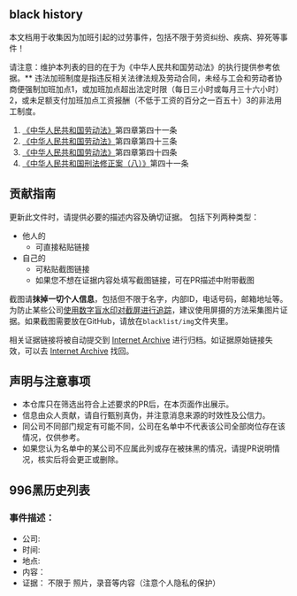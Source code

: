 ## black history

本文档用于收集因为加班引起的过劳事件，包括不限于劳资纠纷、疾病、猝死等事件！



请注意：维护本列表的目的在于为《中华人民共和国劳动法》的执行提供参考依据。** 违法加班制度是指违反相关法律法规及劳动合同，未经与工会和劳动者协商便强制加班加点1，或加班加点超出法定时限（每日三小时或每月三十六小时）2，或未足额支付加班加点工资报酬（不低于工资的百分之一百五十）3的非法用工制度。

1. [《中华人民共和国劳动法》](http://www.npc.gov.cn/npc/xinwen/2019-01/07/content_2070261.htm)第四章第四十一条
2. [《中华人民共和国劳动法》](http://www.npc.gov.cn/npc/xinwen/2019-01/07/content_2070261.htm)第四章第四十三条
3. [《中华人民共和国劳动法》](http://www.npc.gov.cn/npc/xinwen/2019-01/07/content_2070261.htm)第四章第四十四条
4. [《中华人民共和国刑法修正案（八）》](http://www.npc.gov.cn/npc/xinwen/2011-02/25/content_1625679.htm)第四十一条



## 贡献指南

更新此文件时，请提供必要的描述内容及确切证据。 包括下列两种类型：

- 他人的
  - 可直接粘贴链接
- 自己的
  - 可粘贴截图链接
  - 如果您不想在证据内容处填写截图链接，可在PR描述中附带截图

截图请**抹掉一切个人信息**，包括但不限于名字，内部ID，电话号码，邮箱地址等。为防止某些公司[使用数字盲水印对截屏进行追踪](https://www.zhihu.com/question/50735753/answer/122593277)，建议使用屏摄的方法采集图片证据。如果截图需要放在GitHub，请放在`blacklist/img`文件夹里。

相关证据链接将被自动提交到 [Internet Archive](https://web.archive.org/) 进行归档。如证据原始链接失效，可以去 [Internet Archive](https://web.archive.org/) 找回。

## 声明与注意事项

- 本仓库只在筛选出符合上述要求的PR后，在本页面作出展示。
- 信息由众人贡献，请自行甄别真伪，并注意消息来源的时效性及公信力。
- 同公司不同部门规定有可能不同，公司在名单中不代表该公司全部岗位存在该情况，仅供参考。
- 如果您认为名单中的某公司不应属此列或存在被抹黑的情况，请提PR说明情况，核实后将会更正或删除。

## 996黑历史列表

### 事件描述：
 
 - 公司: 
 - 时间: 
 - 地点: 
 - 内容：
 - 证据：
   不限于 照片，录音等内容（注意个人隐私的保护）

